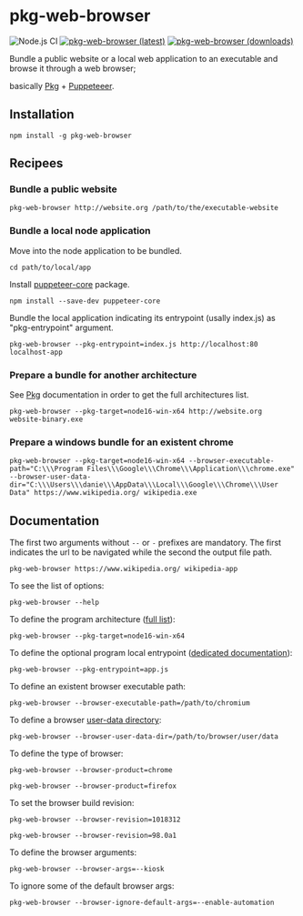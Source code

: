 # pkg-web-browser

![Node.js CI](https://github.com/memob0x/pkg-web-browser/workflows/Node.js%20CI/badge.svg)
[![pkg-web-browser (latest)](https://img.shields.io/npm/v/pkg-web-browser/latest.svg)](https://www.npmjs.com/package/pkg-web-browser)
[![pkg-web-browser (downloads)](https://img.shields.io/npm/dy/pkg-web-browser.svg)](https://www.npmjs.com/package/pkg-web-browser)

Bundle a public website or a local web application to an executable and browse it through a web browser;

basically [Pkg](https://github.com/vercel/pkg) + [Puppeteeer](https://github.com/puppeteer/puppeteer).

## Installation

```console
npm install -g pkg-web-browser
```

## Recipees
### Bundle a public website

```console
pkg-web-browser http://website.org /path/to/the/executable-website
```

### Bundle a local node application

Move into the node application to be bundled.

```console
cd path/to/local/app
```
Install [puppeteer-core](https://www.npmjs.com/package/puppeteer-core) package.

```console
npm install --save-dev puppeteer-core
```

Bundle the local application indicating its entrypoint (usally index.js) as "pkg-entrypoint" argument.

```console
pkg-web-browser --pkg-entrypoint=index.js http://localhost:80 localhost-app
```

### Prepare a bundle for another architecture

See [Pkg](https://github.com/vercel/pkg#targets) documentation in order to get the full architectures list.

```console
pkg-web-browser --pkg-target=node16-win-x64 http://website.org website-binary.exe
```

### Prepare a windows bundle for an existent chrome

```console
pkg-web-browser --pkg-target=node16-win-x64 --browser-executable-path="C:\\\Program Files\\\Google\\\Chrome\\\Application\\\chrome.exe" --browser-user-data-dir="C:\\\Users\\\danie\\\AppData\\\Local\\\Google\\\Chrome\\\User Data" https://www.wikipedia.org/ wikipedia.exe
```

## Documentation

The first two arguments without `--` or `-` prefixes are mandatory. The first indicates the url to be navigated while the second the output file path.

```console
pkg-web-browser https://www.wikipedia.org/ wikipedia-app                   
```

To see the list of options:

```console
pkg-web-browser --help                      
```

To define the program architecture ([full list](https://github.com/vercel/pkg#targets)):

```console
pkg-web-browser --pkg-target=node16-win-x64
```

To define the optional program local entrypoint ([dedicated documentation](https://github.com/vercel/pkg#usage)):

```console
pkg-web-browser --pkg-entrypoint=app.js
```

To define an existent browser executable path:

```console
pkg-web-browser --browser-executable-path=/path/to/chromium
```

To define a browser [user-data directory](https://chromium.googlesource.com/chromium/src/+/refs/heads/main/docs/user_data_dir.md):

```console
pkg-web-browser --browser-user-data-dir=/path/to/browser/user/data
```

To define the type of browser:

```console
pkg-web-browser --browser-product=chrome
```

```console
pkg-web-browser --browser-product=firefox
```

To set the browser build revision:

```console
pkg-web-browser --browser-revision=1018312
```

```console
pkg-web-browser --browser-revision=98.0a1
```

To define the browser arguments:

```console
pkg-web-browser --browser-args=--kiosk
```

To ignore some of the default browser args:

```console
pkg-web-browser --browser-ignore-default-args=--enable-automation
```
